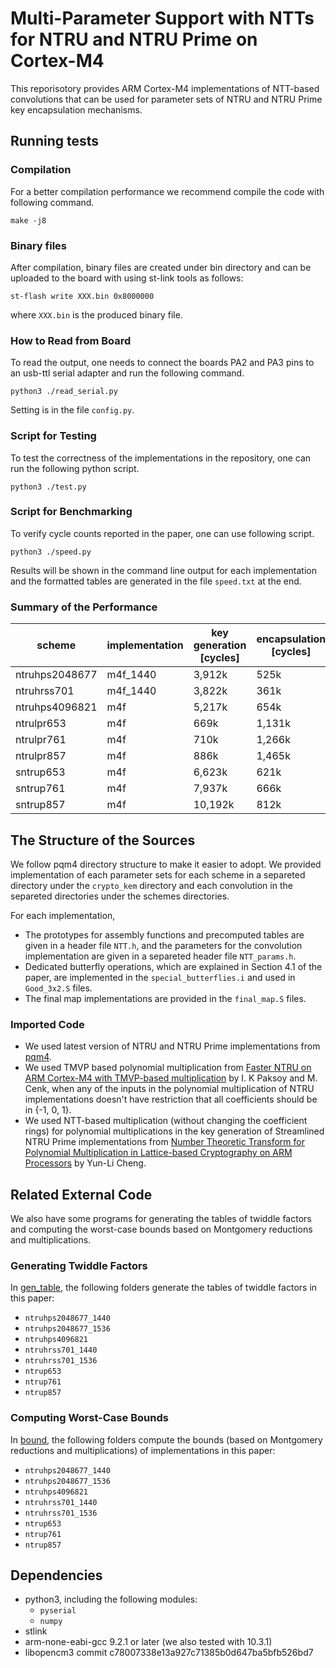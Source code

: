 #  Multi-Parameter Support with NTTs for NTRU and NTRU Prime on Cortex-M4

This reporisotory provides ARM Cortex-M4 implementations of NTT-based convolutions
that can be used for parameter sets of NTRU and NTRU Prime key encapsulation mechanisms.

## Running tests

### Compilation

For a better compilation performance we recommend compile the code with following command.

```
make -j8
```
### Binary files
After compilation, binary files are created under bin directory and can be uploaded to the board with using st-link tools as follows:
```
st-flash write XXX.bin 0x8000000
```
where `XXX.bin` is the produced binary file.

### How to Read from Board
To read the output, one needs to connect the boards PA2 and PA3 pins to an usb-ttl serial adapter and run the following command.
```
python3 ./read_serial.py
```

Setting is in the file `config.py`.

### Script for Testing
To test the correctness of the implementations in the repository, one can run the following python script.

```
python3 ./test.py
```

### Script for Benchmarking
To verify cycle counts reported in the paper, one can use following script.

```
python3 ./speed.py
```

Results will be shown in the command line output for each implementation and the formatted tables are generated in the file `speed.txt` at the end.

### Summary of the Performance

| scheme | implementation | key generation [cycles] | encapsulation [cycles] | decapsulation [cycles] |
| ------ | -------------- | ----------------------- | ---------------------- | ---------------------- |
| ntruhps2048677| m4f_1440 |  3,912k |   525k |   718k |
| ntruhrss701   | m4f_1440 |  3,822k |   361k |   778k |
| ntruhps4096821|      m4f |  5,217k |   654k |   908k |
| ntrulpr653    |      m4f |    669k | 1,131k | 1,231k |
| ntrulpr761    |      m4f |    710k | 1,266k | 1,365k |
| ntrulpr857    |      m4f |    886k | 1,465k | 1,596k |
| sntrup653     |      m4f |  6,623k |   621k |   527k |
| sntrup761     |      m4f |  7,937k |   666k |   563k |
| sntrup857     |      m4f | 10,192k |   812k |   685k |

## The Structure of the Sources

We follow pqm4 directory structure to make it easier to adopt. We provided implementation of each parameter sets for each scheme in a separeted directory under the `crypto_kem` directory and each convolution in the separeted directories under the schemes directories.

For each implementation, 
 - The prototypes for assembly functions and precomputed tables are given in a header file `NTT.h`, and the parameters for the convolution implementation are given in a separeted header file `NTT_params.h`.
 - Dedicated butterfly operations, which are explained in Section 4.1 of the paper, are implemented in the `special_butterflies.i` and used in `Good_3x2.S` files.
 - The final map implementations are provided in the `final_map.S` files.

### Imported Code

- We used latest version of NTRU and NTRU Prime implementations from [pqm4](https://github.com/mupq/pqm4).
- We used TMVP based polynomial multiplication from [Faster NTRU on ARM Cortex-M4 with TMVP-based multiplication](https://github.com/iremkp/NTRU-tmvp4-m4) by I. K Paksoy and M. Cenk, when any of the inputs in the polynomial multiplication of NTRU implementations doesn't have restriction that all coefficients should be in {-1, 0, 1}.
- We used NTT-based multiplication (without changing the coefficient rings) for polynomial multiplications in the key generation of Streamlined NTRU Prime implementations from [Number Theoretic Transform for Polynomial Multiplication in Lattice-based Cryptography on ARM Processors](https://github.com/dean3154/ntrup_m4) by Yun-Li Cheng.

## Related External Code
We also have some programs for generating the tables of twiddle factors and computing the worst-case bounds based on Montgomery reductions and multiplications.

### Generating Twiddle Factors

In [gen_table](https://github.com/vincentvbh/NTTs_with_Armv7-M_Armv7E-M_Armv8-A/tree/main/gen_table/Armv7E-M/cortex-m4),
the following folders generate the tables of twiddle factors in this paper:
- `ntruhps2048677_1440`
- `ntruhps2048677_1536`
- `ntruhps4096821`
- `ntruhrss701_1440`
- `ntruhrss701_1536`
- `ntrup653`
- `ntrup761`
- `ntrup857`

### Computing Worst-Case Bounds

In [bound](https://github.com/vincentvbh/NTTs_with_Armv7-M_Armv7E-M_Armv8-A/tree/main/bound/Armv7E-M/cortex-m4),
the following folders compute the bounds (based on Montgomery reductions and multiplications) of implementations in this paper:
- `ntruhps2048677_1440`
- `ntruhps2048677_1536`
- `ntruhps4096821`
- `ntruhrss701_1440`
- `ntruhrss701_1536`
- `ntrup653`
- `ntrup761`
- `ntrup857`

## Dependencies

- python3, including the following modules:
    - `pyserial`
    - `numpy`
- stlink
- arm-none-eabi-gcc 9.2.1 or later (we also tested with 10.3.1)
- libopencm3 commit c78007338e13a927c71385b0d647ba5bfb526bd7


